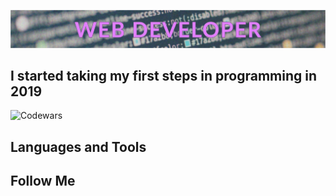 ![Header](https://github.com/LobanovaMary/LobanovaMary/blob/main/assets/header.jpg)

## I started taking my first steps in programming in 2019

![Codewars](https://www.codewars.com/users/LobanovaMary/badges/large)

## Languages and Tools

## Follow Me
